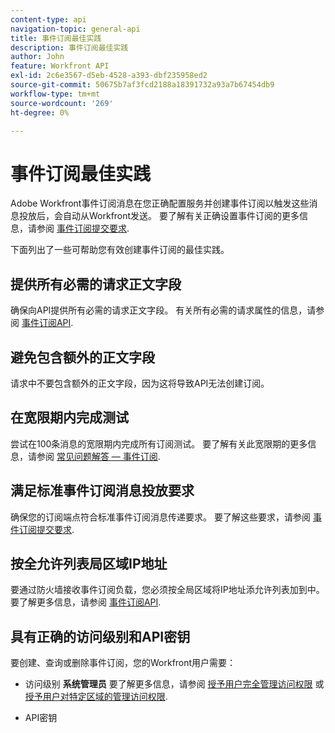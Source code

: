 ```yaml
---
content-type: api
navigation-topic: general-api
title: 事件订阅最佳实践
description: 事件订阅最佳实践
author: John
feature: Workfront API
exl-id: 2c6e3567-d5eb-4528-a393-dbf235958ed2
source-git-commit: 50675b7af3fcd2188a18391732a93a7b67454db9
workflow-type: tm+mt
source-wordcount: '269'
ht-degree: 0%

---
```



# 事件订阅最佳实践

Adobe Workfront事件订阅消息在您正确配置服务并创建事件订阅以触发这些消息投放后，会自动从Workfront发送。 要了解有关正确设置事件订阅的更多信息，请参阅 [事件订阅提交要求](../../wf-api/general/setup-event-sub-endpoint.md).


下面列出了一些可帮助您有效创建事件订阅的最佳实践。

## 提供所有必需的请求正文字段

确保向API提供所有必需的请求正文字段。 有关所有必需的请求属性的信息，请参阅 [事件订阅API](../../wf-api/general/event-subs-api.md).

## 避免包含额外的正文字段

请求中不要包含额外的正文字段，因为这将导致API无法创建订阅。

## 在宽限期内完成测试

尝试在100条消息的宽限期内完成所有订阅测试。 要了解有关此宽限期的更多信息，请参阅 [常见问题解答 — 事件订阅](../../wf-api/general/event-subs-faq.md).

## 满足标准事件订阅消息投放要求

确保您的订阅端点符合标准事件订阅消息传递要求。 要了解这些要求，请参阅 [事件订阅提交要求](../../wf-api/general/setup-event-sub-endpoint.md).

## 按全允许列表局区域IP地址

要通过防火墙接收事件订阅负载，您必须按全局区域将IP地址添允许列表加到中。 要了解更多信息，请参阅 [事件订阅API](../../wf-api/general/event-subs-api.md).

## 具有正确的访问级别和API密钥

要创建、查询或删除事件订阅，您的Workfront用户需要：

* 访问级别 **系统管理员**
要了解更多信息，请参阅 [授予用户完全管理访问权限](../../administration-and-setup/add-users/configure-and-grant-access/grant-a-user-full-administrative-access.md) 或 [授予用户对特定区域的管理访问权限](../../administration-and-setup/add-users/configure-and-grant-access/grant-users-admin-access-certain-areas.md).

* API密钥

   <!--
  <p data-mc-conditions="QuicksilverOrClassic.Draft mode">To learn more, see .</p>
  -->
